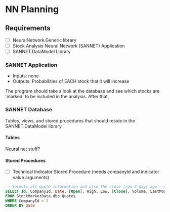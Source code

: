# NN Planning

## Requirements
- [ ] NeuralNetwork.Generic library
- [ ] Stock Analysis Neural Network (SANNET) Application
- [ ] SANNET.DataModel Library

### SANNET Application
- Inputs: none
- Outputs: Probabilities of EACH stock that it will increase

The program should take a look at the database and see which stocks are 'marked' to be included in the analysis. After that, 

### SANNET Database
Tables, views, and stored procedures that should reside in the SANNET.DataModel library

#### Tables
Neural net stuff?

#### Stored Procedures
- [ ] Technical Indicator Stored Procedure (needs companyId and indicator value arguments)
```SQL
-- Selects all quote information and also the close from 2 days ago --> Very useful for technical indicators.
SELECT Id, CompanyId, Date, [Open], High, Low, [Close], Volume, LastModifiedDate, LAG([Close], 2) OVER (ORDER BY Date) AS TwoDaysAgoClose
FROM StockMarketData.dbo.Quotes
WHERE CompanyId = 2
ORDER BY Date
```
